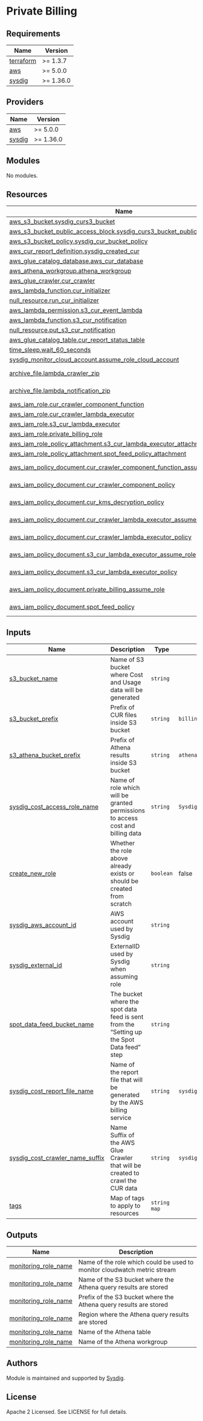 # Private Billing

## Requirements

| Name | Version |
|------|---------|
| <a name="requirement_terraform"></a> [terraform](#requirement\_terraform) | >= 1.3.7 |
| <a name="requirement_aws"></a> [aws](#requirement\_aws) | >= 5.0.0 |
| <a name="requirement_sysdig"></a> [sysdig](#requirement\_sysdig) | >= 1.36.0 |

## Providers

| Name | Version |
|------|---------|
| <a name="provider_aws"></a> [aws](#provider\_aws) | >= 5.0.0 |
| <a name="provider_sysdig"></a> [sysdig](#provider\_sysdig) | >= 1.36.0 |

## Modules

No modules.

## Resources

| Name | Type |
|------|------|
| [aws_s3_bucket.sysdig_curs3_bucket](https://registry.terraform.io/providers/hashicorp/aws/latest/docs/resources/s3_bucket) | resource |
| [aws_s3_bucket_public_access_block.sysdig_curs3_bucket_public_access_block](https://registry.terraform.io/providers/hashicorp/aws/latest/docs/resources/s3_bucket_public_access_block) | resource |
| [aws_s3_bucket_policy.sysdig_cur_bucket_policy](https://registry.terraform.io/providers/hashicorp/aws/latest/docs/resources/s3_bucket_policy) | resource |
| [aws_cur_report_definition.sysdig_created_cur](https://registry.terraform.io/providers/hashicorp/aws/latest/docs/resources/cur_report_definition) | resource |
| [aws_glue_catalog_database.aws_cur_database](https://registry.terraform.io/providers/hashicorp/aws/latest/docs/resources/glue_catalog_database) | resource |
| [aws_athena_workgroup.athena_workgroup](https://registry.terraform.io/providers/hashicorp/aws/latest/docs/resources/athena_workgroup) | resource |
| [aws_glue_crawler.cur_crawler](https://registry.terraform.io/providers/hashicorp/aws/latest/docs/resources/glue_crawler) | resource |
| [aws_lambda_function.cur_initializer](https://registry.terraform.io/providers/hashicorp/aws/latest/docs/resources/lambda_function) | resource |
| [null_resource.run_cur_initializer](https://registry.terraform.io/providers/hashicorp/null/latest/docs/resources/resource) | resource |
| [aws_lambda_permission.s3_cur_event_lambda](https://registry.terraform.io/providers/hashicorp/aws/latest/docs/resources/lambda_permission) | resource |
| [aws_lambda_function.s3_cur_notification](https://registry.terraform.io/providers/hashicorp/aws/latest/docs/resources/lambda_function) | resource |
| [null_resource.put_s3_cur_notification](https://registry.terraform.io/providers/hashicorp/null/latest/docs/resources/resource) | resource |
| [aws_glue_catalog_table.cur_report_status_table](https://registry.terraform.io/providers/hashicorp/aws/latest/docs/resources/glue_catalog_table) | resource |
| [time_sleep.wait_60_seconds](https://registry.terraform.io/providers/hashicorp/time/latest/docs/resources/sleep) | resource |
| [sysdig_monitor_cloud_account.assume_role_cloud_account](https://registry.terraform.io/providers/sysdiglabs/sysdig/latest/docs/resources/monitor_cloud_account) | resource |
| [archive_file.lambda_crawler_zip](https://registry.terraform.io/providers/hashicorp/archive/latest/docs/data-sources/file) | data source |
| [archive_file.lambda_notification_zip](https://registry.terraform.io/providers/hashicorp/archive/latest/docs/data-sources/file) | data source |
| [aws_iam_role.cur_crawler_component_function](https://registry.terraform.io/providers/hashicorp/aws/latest/docs/resources/iam_role) | resource |
| [aws_iam_role.cur_crawler_lambda_executor](https://registry.terraform.io/providers/hashicorp/aws/latest/docs/resources/iam_role) | resource |
| [aws_iam_role.s3_cur_lambda_executor](https://registry.terraform.io/providers/hashicorp/aws/latest/docs/resources/iam_role) | resource |
| [aws_iam_role.private_billing_role](https://registry.terraform.io/providers/hashicorp/aws/latest/docs/resources/iam_role) | resource |
| [aws_iam_role_policy_attachment.s3_cur_lambda_executor_attachment](https://registry.terraform.io/providers/hashicorp/aws/latest/docs/resources/iam_role_policy_attachment) | resource |
| [aws_iam_role_policy_attachment.spot_feed_policy_attachment](https://registry.terraform.io/providers/hashicorp/aws/latest/docs/resources/iam_role_policy_attachment) | resource |
| [aws_iam_policy_document.cur_crawler_component_function_assume_role](https://registry.terraform.io/providers/hashicorp/aws/latest/docs/data-sources/iam_policy_document) | data source |
| [aws_iam_policy_document.cur_crawler_component_policy](https://registry.terraform.io/providers/hashicorp/aws/latest/docs/data-sources/iam_policy_document) | data source |
| [aws_iam_policy_document.cur_kms_decryption_policy](https://registry.terraform.io/providers/hashicorp/aws/latest/docs/data-sources/iam_policy_document) | data source |
| [aws_iam_policy_document.cur_crawler_lambda_executor_assume_role](https://registry.terraform.io/providers/hashicorp/aws/latest/docs/data-sources/iam_policy_document) | data source |
| [aws_iam_policy_document.cur_crawler_lambda_executor_policy](https://registry.terraform.io/providers/hashicorp/aws/latest/docs/data-sources/iam_policy_document) | data source |
| [aws_iam_policy_document.s3_cur_lambda_executor_assume_role](https://registry.terraform.io/providers/hashicorp/aws/latest/docs/data-sources/iam_policy_document) | data source |
| [aws_iam_policy_document.s3_cur_lambda_executor_policy](https://registry.terraform.io/providers/hashicorp/aws/latest/docs/data-sources/iam_policy_document) | data source |
| [aws_iam_policy_document.private_billing_assume_role](https://registry.terraform.io/providers/hashicorp/aws/latest/docs/data-sources/iam_policy_document) | data source |
| [aws_iam_policy_document.spot_feed_policy](https://registry.terraform.io/providers/hashicorp/aws/latest/docs/data-sources/iam_policy_document) | data source |


## Inputs

| Name | Description | Type | Default | Required |
|------|-------------|------|---------|:--------:|
|<a name="s3_bucket_name"></a> [s3\_bucket\_name](#input\_s3\_bucket\_name) | Name of S3 bucket where Cost and Usage data will be generated | `string` | ` ` | yes |
|<a name="s3_bucket_prefix"></a> [s3\_bucket\_prefix](#input\_s3\_bucket\_prefix) | Prefix of CUR files inside S3 bucket | `string` | `billing-data` | yes |
|<a name="s3_athena_bucket_prefix"></a> [s3\_athena\_bucket\_prefix](#input\_s3\_athena\_bucket\_prefix) | Prefix of Athena results inside S3 bucket | `string` | `athena-cur-query-results` | yes |
|<a name="sysdig_cost_access_role_name"></a> [sysdig\_cost\_access\_role\_name](#input\_sysdig\_cost\_access\_role_name) | Name of role which will be granted permissions to access cost and billing data | `string` | `SysdigBillingIntegrationMonitoringRole` | yes |
|<a name="create_new_role"></a> [create\_new\_role](#input\_create\_new\_role) | Whether the role above already exists or should be created from scratch | `boolean` | false | yes |
|<a name="sysdig_aws_account_id"></a> [sysdig\_aws\_account\_id](#input\_sysdig\_aws\_account\_id) | AWS account used by Sysdig | `string` | ` ` | yes |
|<a name="sysdig_external_id"></a> [sysdig\_external\_id](#input\_sysdig\_external\_id) | ExternalID used by Sysdig when assuming role | `string` | ` ` | yes |
|<a name="spot_data_feed_bucket_name"></a> [spot\_data\_feed\_bucket\_name](#input\_spot\_data\_feed\_bucket\_name) | The bucket where the spot data feed is sent from the “Setting up the Spot Data feed” step | `string` | ` ` | no |
|<a name="sysdig_cost_report_file_name"></a> [sysdig\_cost\_report\_file\_name](#input\_sysdig\_cost\_report\_file\_name) | Name of the report file that will be generated by the AWS billing service | `string` | `sysdig_aws_private_billing` | no |
|<a name="sysdig_cost_crawler_name_suffix"></a> [sysdig\_cost\_crawler\_name\_suffix](#input\_sysdig\_cost\_crawler\_name\_suffix) | Name Suffix of the AWS Glue Crawler that will be created to crawl the CUR data | `string` | `sysdig_aws_private_billing` | no |
|<a name="tags"></a> [tags](#input\_tags) | Map of tags to apply to resources | `string map` | ` ` | no |

## Outputs

| Name | Description |
|------|-------------|
| <a name="output_monitoring_role_name"></a> [monitoring\_role\_name](#output\_monitoring\_role\_name) | Name of the role which could be used to monitor cloudwatch metric stream |
| <a name="athena_bucket_name"></a> [monitoring\_role\_name](#output\_monitoring\_role\_name) | Name of the S3 bucket where the Athena query results are stored |
| <a name="athena_database_name"></a> [monitoring\_role\_name](#output\_monitoring\_role\_name) | Prefix of the S3 bucket where the Athena query results are stored |
| <a name="athena_region"></a> [monitoring\_role\_name](#output\_monitoring\_role\_name) | Region where the Athena query results are stored |
| <a name="athena_table_name"></a> [monitoring\_role\_name](#output\_monitoring\_role\_name) | Name of the Athena table |
| <a name="athena_workgroup_name"></a> [monitoring\_role\_name](#output\_monitoring\_role\_name) | Name of the Athena workgroup |
<!-- END OF PRE-COMMIT-TERRAFORM DOCS HOOK -->

## Authors

Module is maintained and supported by [Sysdig](https://sysdig.com).

## License

Apache 2 Licensed. See LICENSE for full details.
